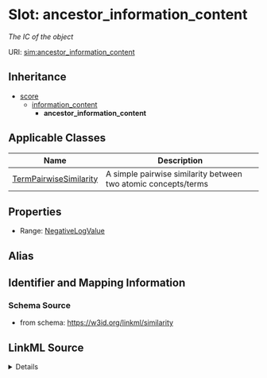 # Slot: ancestor_information_content
_The IC of the object_


URI: [sim:ancestor_information_content](https://w3id.org/linkml/similarity/ancestor_information_content)




## Inheritance

* [score](score.md)
    * [information_content](information_content.md)
        * **ancestor_information_content**





## Applicable Classes

| Name | Description |
| --- | --- |
[TermPairwiseSimilarity](TermPairwiseSimilarity.md) | A simple pairwise similarity between two atomic concepts/terms






## Properties

* Range: [NegativeLogValue](NegativeLogValue.md)






## Alias




## Identifier and Mapping Information







### Schema Source


* from schema: https://w3id.org/linkml/similarity




## LinkML Source

<details>
```yaml
name: ancestor_information_content
description: The IC of the object
from_schema: https://w3id.org/linkml/similarity
rank: 1000
is_a: information_content
alias: ancestor_information_content
domain_of:
- TermPairwiseSimilarity
range: NegativeLogValue

```
</details>